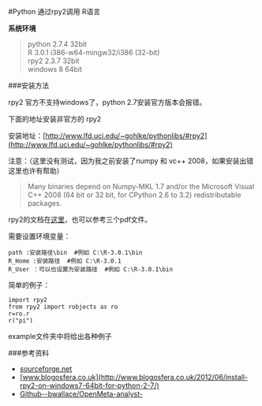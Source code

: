 #Python 通过rpy2调用 R语言

**系统环境**

>python 2.7.4  32bit  
>R 3.0.1  i386-w64-mingw32/i386 (32-bit)  
>rpy2 2.3.7  32bit  
>windows 8  64bit

###安装方法

rpy2 官方不支持windows了，python 2.7安装官方版本会报错。

下面的地址安装非官方的 rpy2 

安装地址：[http://www.lfd.uci.edu/~gohlke/pythonlibs/#rpy2](http://www.lfd.uci.edu/~gohlke/pythonlibs/#rpy2)

注意：（这里没有测试，因为我之前安装了numpy 和 vc++ 2008，如果安装出错这里也许有帮助）
>Many binaries depend on Numpy-MKL 1.7 and/or the Microsoft Visual C++ 2008 (64 bit or 32 bit, for CPython 2.6 to 3.2) redistributable packages.

rpy2的文档在[这里](http://rpy.sourceforge.net/rpy2/doc-2.3/html/index.html)，也可以参考三个pdf文件。

需要设置环境变量：
    
    path :安装路径\bin  #例如 C:\R-3.0.1\bin
    R_Home :安装路径  #例如 C:\R-3.0.1
    R_User ：可以也设置为安装路径  #例如 C:\R-3.0.1\bin

简单的例子：

    import rpy2
    from rpy2 import robjects as ro
    r=ro.r
    r("pi")

example文件夹中将给出各种例子

###参考资料

- [sourceforge.net](http://sourceforge.net/mailarchive/forum.php?set=custom&viewmonth=&viewday=&forum_name=rpy-list&style=nested&max_rows=75&submit=Change+View)
- [www.blogosfera.co.uk](http://www.blogosfera.co.uk/2012/06/install-rpy2-on-windows7-64bit-for-python-2-7/)
- [Github--bwallace/OpenMeta-analyst-](https://github.com/bwallace/OpenMeta-analyst-/wiki/Setting-up-a-development-environment)
